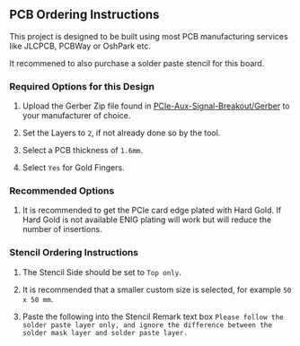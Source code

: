 ## PCB Ordering Instructions

This project is designed to be built using most PCB manufacturing services like JLCPCB, PCBWay or OshPark etc. 

It recommened to also purchase a solder paste stencil for this board. 

### Required Options for this Design
1. Upload the Gerber Zip file found in [PCIe-Aux-Signal-Breakout/Gerber](Gerber) to your manufacturer of choice.

2. Set the Layers to `2`, if not already done so by the tool.

3. Select a PCB thickness of `1.6mm`.

4. Select `Yes` for Gold Fingers.

### Recommended Options
1. It is recommended to get the PCIe card edge plated with Hard Gold. If Hard Gold is not available ENIG plating will work but will reduce the number of insertions. 



### Stencil Ordering Instructions
1. The Stencil Side should be set to `Top only`.

2. It is recommended that a smaller custom size is selected, for example `50 x 50 mm`.

3. Paste the following into the Stencil Remark text box `Please follow the solder paste layer only, and ignore the difference between the solder mask layer and solder paste layer.`
